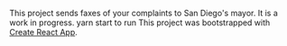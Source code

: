 This project sends faxes of your complaints to San Diego's mayor. 
It is a work in progress.
yarn start to run
This project was bootstrapped with [Create React App](https://github.com/facebookincubator/create-react-app).
